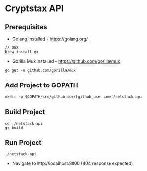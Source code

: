 # Cryptstax API

## Prerequisites
* Golang Installed - https://golang.org/
```
// OSX
brew install go
```
* Gorilla Mux Installed - https://github.com/gorilla/mux
```
go get -u github.com/gorilla/mux
```

## Add Project to GOPATH 
```
mkdir -p $GOPATH/src/github.com/[github_username]/netstack-api
```

## Build Project
```
cd ./netstack-api
go build
```

## Run Project
```
./netstack-api
```
* Navigate to http://localhost:8000 (404 response expected)
